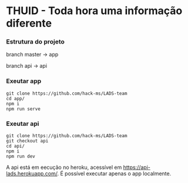 # THUID - Toda hora uma informação diferente

### Estrutura do projeto

branch master -> app

branch api -> api


### Exeutar app

```
git clone https://github.com/hack-ms/LADS-team
cd app/
npm i
npm run serve
```


### Exeutar api

```
git clone https://github.com/hack-ms/LADS-team
git checkout api
cd api/
npm i
npm run dev
```


A api está em eecução no heroku, acessível em https://api-lads.herokuapp.com/. É possível executar apenas o app localmente.

